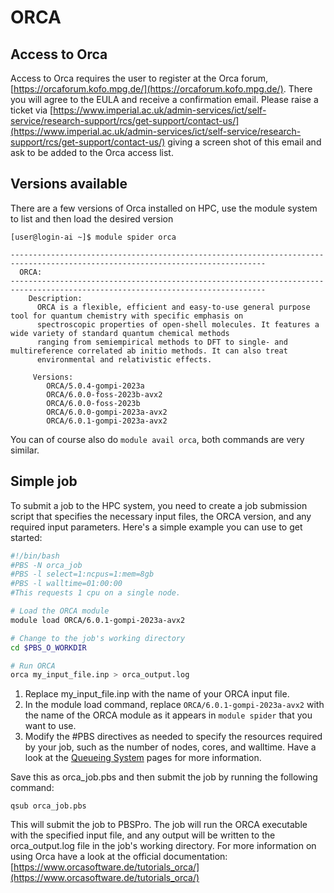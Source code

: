 # ORCA

## Access to Orca

Access to Orca requires the user to register at the Orca forum, [https://orcaforum.kofo.mpg.de/](https://orcaforum.kofo.mpg.de/). There you will agree to the EULA and receive a confirmation email. Please raise a ticket via [https://www.imperial.ac.uk/admin-services/ict/self-service/research-support/rcs/get-support/contact-us/](https://www.imperial.ac.uk/admin-services/ict/self-service/research-support/rcs/get-support/contact-us/) giving a screen shot of this email and ask to be added to the Orca access list.

## Versions available
There are a few versions of Orca installed on HPC, use the module system to list and then load the desired version

```console
[user@login-ai ~]$ module spider orca

-------------------------------------------------------------------------------------------------------------------------------
  ORCA:
-------------------------------------------------------------------------------------------------------------------------------
    Description:
      ORCA is a flexible, efficient and easy-to-use general purpose tool for quantum chemistry with specific emphasis on
      spectroscopic properties of open-shell molecules. It features a wide variety of standard quantum chemical methods
      ranging from semiempirical methods to DFT to single- and multireference correlated ab initio methods. It can also treat
      environmental and relativistic effects.

     Versions:
        ORCA/5.0.4-gompi-2023a
        ORCA/6.0.0-foss-2023b-avx2
        ORCA/6.0.0-foss-2023b
        ORCA/6.0.0-gompi-2023a-avx2
        ORCA/6.0.1-gompi-2023a-avx2
```
You can of course also do `module avail orca`, both commands are very similar.

## Simple job
To submit a job to the HPC system, you need to create a job submission script that specifies the necessary input files, the ORCA version, and any required input parameters. Here's a simple example you can use to get started:

```bash
#!/bin/bash
#PBS -N orca_job
#PBS -l select=1:ncpus=1:mem=8gb
#PBS -l walltime=01:00:00
#This requests 1 cpu on a single node. 

# Load the ORCA module
module load ORCA/6.0.1-gompi-2023a-avx2

# Change to the job's working directory
cd $PBS_O_WORKDIR

# Run ORCA
orca my_input_file.inp > orca_output.log
```

1. Replace my_input_file.inp with the name of your ORCA input file.
1. In the module load command, replace `ORCA/6.0.1-gompi-2023a-avx2` with the name of the ORCA module as it appears in `module spider` that you want to use.
1. Modify the #PBS directives as needed to specify the resources required by your job, such as the number of nodes, cores, and walltime. Have a look at the [Queueing System](../../queues/index.md) pages for more information.

Save this as orca_job.pbs and then submit the job by running the following command:

```console
qsub orca_job.pbs
```

This will submit the job to PBSPro. The job will run the ORCA executable with the specified input file, and any output will be written to the orca_output.log file in the job's working directory. For more information on using Orca have a look at the official documentation: [https://www.orcasoftware.de/tutorials_orca/](https://www.orcasoftware.de/tutorials_orca/)
